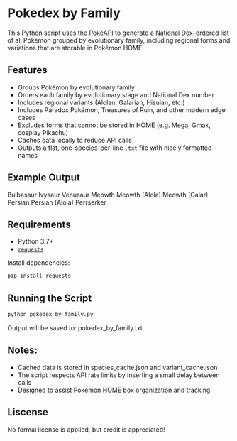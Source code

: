 # Pokedex by Family

This Python script uses the [PokéAPI](https://pokeapi.co/) to generate a National Dex–ordered list of all Pokémon grouped by evolutionary family, including regional forms and variations that are storable in Pokémon HOME.

## Features

- Groups Pokémon by evolutionary family
- Orders each family by evolutionary stage and National Dex number
- Includes regional variants (Alolan, Galarian, Hisuian, etc.)
- Includes Paradox Pokémon, Treasures of Ruin, and other modern edge cases
- Excludes forms that cannot be stored in HOME (e.g. Mega, Gmax, cosplay Pikachu)
- Caches data locally to reduce API calls
- Outputs a flat, one-species-per-line `.txt` file with nicely formatted names

## Example Output

Bulbasaur
Ivysaur
Venusaur
Meowth
Meowth (Alola)
Meowth (Galar)
Persian
Persian (Alola)
Perrserker

## Requirements

- Python 3.7+
- [`requests`](https://pypi.org/project/requests/)

Install dependencies:

```bash
pip install requests
```

## Running the Script

```bash
python pokedex_by_family.py
```

Output will be saved to:
pokedex_by_family.txt

## Notes:

- Cached data is stored in species_cache.json and variant_cache.json
- The script respects API rate limits by inserting a small delay between calls
- Designed to assist Pokémon HOME box organization and tracking

## Liscense

No formal license is applied, but credit is appreciated!
